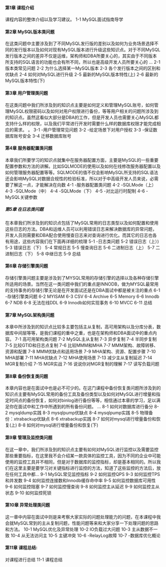 #### 第1章 课程介绍
课程内容的整体介绍以及学习建议。
1-1 MySQL面试指南导学
#### 第2章 MySQL版本类问题
在这类问题中主要涉及到了不同MySQL发行版的差别以及如何为业务场景选择不同的发行版本以及如何对现有MySQL版本进行升级这些知识点。对于不同MySQL发行版本之间的差异不仅是运维，架构师和DBA所要关心的，其实由于不同版本所支持的SQL语言的功能也会有所不同，所以也是高级开发人员所要关心的 ...
2-1 版本类常见问题
2-2 为什么选择某一MySQL版本
2-3 各个发行版本之间的区别和优缺点
2-4 如何对MySQL进行升级
2-5 最新的MySQL版本特性(上)
2-6 最新的MySQL版本特性(下)

#### 第3章 用户管理类问题
在这类问题中我们所涉及到的知识点主要是如何定义和管理MySQL账号，如何管理MySQL权限密码以及如何对用户权限进行备份，等等用户相关的问题所涉及到的知识点。虽然这看似大部分是DBA的工作，但是开发人员也需要关心MySQL都支持什么样的权限，以及我们平常进行开发时需要什么样的数据库权限才能完成相应的需求。 。
3-1 -用户管理常见问题
3-2 -给定场景下对用户授权
3-3 -保证数据库账号安全
3-4 迁移数据库账号


#### 第4章 服务器配置类问题
本章我们所要学习的知识点就集中在服务器配置方面，主要是MySQL的一些重要配置参数和方法的讲解。比如SQLMODE的使用以及如何在线修改服务器配置以及如何管理服务器配置等等。SQLMODE的值不仅会影响MySQL所支持的SQL语法还会影响MySQL对数据合规性的检验标准，所以对于中高级开发人员来说，必需要了解这一点，才能解决在向数
4-1 -服务器配置类问题
4-2 -SQLMode（上）
4-3 -SQLMode（中）
4-4 -SQLMode（下）
4-5 -对比运行时配制
4-6 -MySQL关键参数

##### 第5章 在日志类问题
在本章我们所涉及到的知识点包括了MySQL常用的日志类型以及如何配置和使用这些日志的方法。DBA和运维人员可以利用错误日志来解决数据库的异常问题，开发人员则需要和DBA配合使用慢查日志来对查询进行优化。而其它的日志也各有用途，这些内容我们在下面再详细的梳理
5-1 -日志类问题
5-2 错误日志（上）)
5-3 错误日志（下）
5-4 常规日志
5-5 慢查询日志
5-6 二进制日志（上）
5-7 二进制日志（下）
5-8 中继日志
5-9 总结

#### 第6章 存储引擎类问题
存储引擎类问题主要是涉及到了MYSQL常用的存储引擎的选择以及各种存储引擎所适用的场景。当然在这一类问题中我们的重点是INNODB，做为MYSQL最常用的支持事务的存储引擎无论是在开发面试还是在DBA面试中都是被关注的重点
6-1 -存储引擎类问题
6-2 MYISAM
6-3 CSV
6-4 Archive
6-5 Memory
6-6 Innodb
6-7 NDB
6-8 无法在线DDL
6-9 Innodb如何实现事务
6-10 MVCC
6-11 总结

#### 第7章 MySQL架构类问题
本章中所涉及到的知识点比较多主要包括主从复制，高可用架构以及分库分表，数据库中间层等等，是我们课程的重中之重，也是在架构师和DBA面试中的重点内容。
7-1 高可用架构类问题
7-2 MySQL主从复制
7-3 异步复制
7-4 半同步复制
7-5 比较GTID和日志点复制
7-6 比较MMM和MHA
7-7 MMM架构、故障转移、资源和配置
7-8 MMM优缺点和适用场景
7-9 MHA架构、资源、配置步骤
7-10 MHA部署
7-11 MHA优缺点
7-12 MHA使用场景
7-13 减少主从复制延迟
7-14 MGR复制介绍
7-15 MGR实战
7-16 说说你对MGR复制的理解
7-17 读写负载问题


#### 第8章 备份恢复类问题
本章内容也是在面试中也是必不可少的。在这门课程中备份恢复类问题所涉及到的知识点主要有MySQL常用的备份工具及备份类型以及如何对MySQL进行增量和指定时间点的备份恢复，如何对binlog进行备份等等，相信通过本章的学习，足以满足你在面试中和工作中所遇到的所有备份问题。 ...
8-1 如何对数据库进行备分
8-2 mysqldump实践
8-3 mysqlpump优缺点
8-4 mysqlpump实践
8-5 物理备份：xtrabackup优缺点
8-6 xtrabackup实践
8-7 如何对mysql进行增量备份和恢复(上)
8-8 如何对mysql进行增量备份和恢复(下)

#### 第9章 管理及监控类问题
在这一章中，我们所涉及到的知识点主要有如何对MySQL进行监控以及需要监控那些重要指标，在这里我不会介绍某一款具体的监控工具，因为不同的企业中可能使用的监控工具并不相同，但是对于数据库的监控指标，却是基本相同的。所以我们在这里主要是要学习对关键指标进行监控的方法，知道了这些监控的方法后，放在任何工具中都...
9-1 MySQL常见监控指标
9-2 如何监控QPS
9-3 如何监控TPS和并发数
9-4 如何监控连接数和Innodb缓存命中率
9-5 如何监控数据库可用性
9-6 如何监控阻塞
9-7 如何监控慢查询
9-8 如何监控主从延迟
9-9 如何监控主从状态
9-10 如何监控死锁

#### 第10章 异常处理类问题
这一章中内容在面试中则是来考察大家实际的问题处理能力的问题，在本课程中我会就MySQL常到的主从复制问题，性能问题等来和大家分享一下处理问题的思路和方法。
10-1 MySQL优化及异常处理
10-2 IO负载过大问题
10-3 主从数据不一致
10-4 从无法访问主
10-5 主键冲突
10-6 -RelayLog故障
10-7 -数据库优化概论
#### 第11章 课程总结:
对课程进行总结
11-1 课程总结
